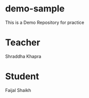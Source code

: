 # demo-sample
This is a Demo Repository for practice


# Teacher

Shraddha Khapra
# Student
Faijal Shaikh